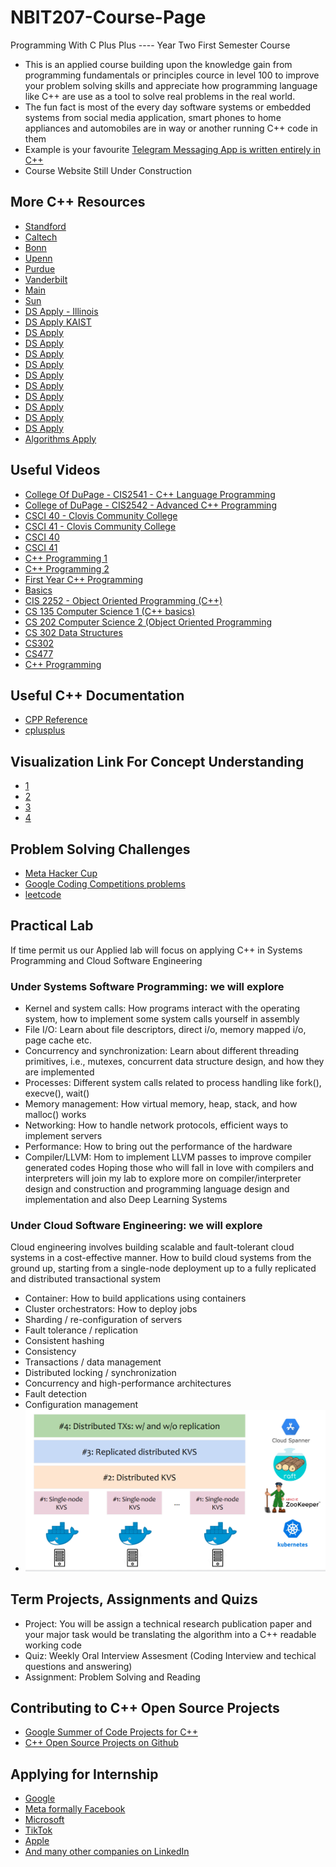 # NBIT207-Course-Page
 Programming With C Plus Plus  ---- Year Two First Semester Course
- This is an applied course building upon the knowledge gain from programming fundamentals or principles cource in level 100 to improve your problem solving skills and appreciate how programming language like C++ are use as a tool to solve real problems in the real world.
- The fun fact is most of the every day software systems or embedded systems from social media application, smart phones to home appliances and automobiles are in way or another running C++ code in them
- Example is your favourite [Telegram Messaging App is written entirely in C++](https://github.com/telegramdesktop/tdesktop)
- Course Website Still Under Construction

## More C++ Resources
- [Standford](https://web.stanford.edu/class/cs106l/)
- [Caltech](http://courses.cms.caltech.edu/cs11/material/advcpp/)
- [Bonn](https://www.ipb.uni-bonn.de/index.html%3Fp=4044.html)
- [Upenn](https://www.seas.upenn.edu/~cis1900/)
- [Purdue](https://engineering.purdue.edu/~smidkiff/cpp3hr.html)
- [Vanderbilt](https://www.dre.vanderbilt.edu/~schmidt/cs251/)
- [Main](https://github.com/federico-busato/Modern-CPP-Programming)
- [Sun](https://sun.aei.polsl.pl/~rstaros/S/CP_lectures/index.html)
- [DS Apply - Illinois](https://courses.engr.illinois.edu/cs225/fa2023/pages/lectures.html)
- [DS Apply KAIST](https://yung-web.github.io/home/courses/datastructure.html)
- [DS Apply](https://ceng218.cankaya.edu.tr/course.php?page=Lecture%20Notes)
- [DS Apply](https://www.iitgoa.ac.in/~sreejithav/21Aug/cs220.html)
- [DS Apply](https://cse.buffalo.edu/~hungngo/classes/2014/Fall/250/index.html)
- [DS Apply](https://www2.cs.sfu.ca/CourseCentral/225/johnwill/)
- [DS Apply](https://bytes.usc.edu/cs104/)
- [DS Apply](https://web.stanford.edu/class/cs166/)
- [DS Apply](https://web.csie.ndhu.edu.tw/showyang/DS2021f/index.html)
- [DS Apply](https://web.eecs.utk.edu/~jplank/plank/classes/cs202/)
- [DS Apply](https://cslab.pepperdine.edu/warford/cosc320/index.html)
- [DS Apply](https://www.comp.nus.edu.sg/~stevenha/cs2040s.html)
- [Algorithms Apply](https://algorithms.luisperez.me/lectures/)

## Useful Videos
- [College Of DuPage - CIS2541 - C++ Language Programming](https://www.youtube.com/playlist?list=PL0Weiym0lCDKtzBftf356CVKIQB4rTG2J)
- [College of DuPage - CIS2542 - Advanced C++ Programming](https://www.youtube.com/playlist?list=PL0Weiym0lCDIv6x6QZzh7Jxk7d3FSvk9i)
- [CSCI 40 - Clovis Community College](https://www.youtube.com/playlist?list=PLO_S0qryanlNV-A92qCqdXsaLSXuDc9ij)
- [CSCI 41 - Clovis Community College](https://www.youtube.com/playlist?list=PLO_S0qryanlNIx27rwhXjP6Z-QkhcaNSR)
- [CSCI 40](https://www.youtube.com/playlist?list=PLSVD_4SKyaWHIUuUH_XZqGc0hAqpz34rR)
- [CSCI 41](https://www.youtube.com/playlist?list=PLSVD_4SKyaWGHyMA_NOITrZP0xh083FjK)
- [C++ Programming 1](https://www.youtube.com/playlist?list=PLsvgJUFgyp7SPKq1H3ZWEcGjVodq8Ue4Q)
- [C++ Programming 2](https://www.youtube.com/playlist?list=PLsvgJUFgyp7R1BWMAUaI-s15Ice1ZxBQm)
- [First Year C++ Programming](https://www.youtube.com/playlist?list=PLU4IQLU9e_OqLz5EFCd3GPXR0YUk_gMkg)
- [Basics](https://www.youtube.com/playlist?list=PLexIiOuQLvd_OP9_H1Tfg_5uAWkjpFgc1)
- [CIS 2252 - Object Oriented Programming (C++)](https://www.youtube.com/playlist?list=PLInentMnneYkPQcc4OzhtQpsoX5HZaUAA)
- [CS 135 Computer Science 1 (C++ basics)](https://www.youtube.com/playlist?list=PLrosN5xeGOCufFv6DaZ4eR83ZfNDwphE3)
- [CS 202 Computer Science 2 (Object Oriented Programming](https://www.youtube.com/playlist?list=PLrosN5xeGOCs-rAFHVjk34mGwR_9bKQDI)
- [CS 302 Data Structures](https://www.youtube.com/playlist?list=PLrosN5xeGOCvpWicvrmKINyEdohov0qfc)
- [CS302](https://www.youtube.com/playlist?list=PLuCVd59PWc0SgkQhLbVEp3UkJO47u4yKn)
- [CS477](https://www.youtube.com/playlist?list=PLuCVd59PWc0TQbLqNL6CKtSAJESlZDMAC)
- [C++ Programming](https://www.youtube.com/playlist?list=PLi2pCZz5m6GHMKGexKbKwnk7SiTecIeUG)

## Useful C++ Documentation
- [CPP Reference](https://en.cppreference.com/w/)
- [cplusplus](https://cplusplus.com/reference/)

 ## Visualization Link For Concept Understanding
 - [1](https://csvistool.com/)
 - [2](https://www.cs.usfca.edu/~galles/visualization/Algorithms.html)
 - [3](https://algorithm-visualizer.org/)
 - [4](https://ez2rok.github.io/recursion-visualizer/)

## Problem Solving Challenges
- [Meta Hacker Cup](https://web.facebook.com/codingcompetitions)
- [Google Coding Competitions problems](https://github.com/google/coding-competitions-archive)
- [leetcode](https://leetcode.com/)

## Practical Lab
If time permit us our Applied lab will focus on applying C++ in Systems Programming and Cloud Software Engineering 

### Under Systems Software Programming: we will explore
- Kernel and system calls: How programs interact with the operating system, how to implement some system calls yourself in assembly
- File I/O: Learn about file descriptors, direct i/o, memory mapped i/o, page cache etc.
- Concurrency and synchronization: Learn about different threading primitives, i.e., mutexes, concurrent data structure design, and how they are implemented
- Processes: Different system calls related to process handling like fork(), execve(), wait()
- Memory management: How virtual memory, heap, stack, and how malloc() works
- Networking: How to handle network protocols, efficient ways to implement servers
- Performance: How to bring out the performance of the hardware
- Compiler/LLVM: Hom to implement LLVM passes to improve compiler generated codes
Hoping those who will fall in love with compilers and interpreters will join my lab to explore more on compiler/interpreter design and construction and programming language design and implementation and also Deep Learning Systems

### Under Cloud Software Engineering: we will explore
Cloud engineering involves building scalable and fault-tolerant cloud systems in a cost-effective manner. How to build cloud systems from the ground up, starting from a single-node deployment up to a fully replicated and distributed transactional system
- Container: How to build applications using containers
- Cluster orchestrators: How to deploy jobs
- Sharding / re-configuration of servers
- Fault tolerance / replication
- Consistent hashing
- Consistency
- Transactions / data management
- Distributed locking / synchronization
- Concurrency and high-performance architectures
- Fault detection 
- Configuration management
- ![Cloud Engineering Task](./cloud.png)

## Term Projects, Assignments and Quizs 
- Project: You will be assign a technical research publication paper and your major task would be translating the algorithm into a C++ readable working code 
- Quiz: Weekly Oral Interview Assesment (Coding Interview and techical questions and answering)
- Assignment: Problem Solving and Reading


## Contributing to C++ Open Source Projects 
- [Google Summer of Code Projects for C++](https://summerofcode.withgoogle.com/)
- [C++ Open Source Projects on Github](https://github.com/trending/c++?since=daily)

## Applying for Internship
- [Google](https://careers.google.com/)
- [Meta formally Facebook](https://metacareers.com/)
- [Microsoft](https://careers.microsoft.com/)
- [TikTok](https://careers.tiktok.com/)
- [Apple](https://www.apple.com/careers/)
- [And many other companies on LinkedIn](https://linkedin.com/)
  
